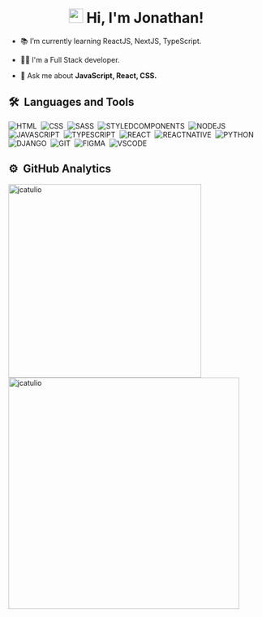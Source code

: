 <h1 align="center"><img src="https://media.giphy.com/media/hvRJCLFzcasrR4ia7z/giphy.gif" width="28px" height="28px"> Hi, I'm Jonathan!</h1>

- 📚 I’m currently learning ReactJS, NextJS, TypeScript.

- 🧑‍💻 I'm a Full Stack developer.

- 💭 Ask me about **JavaScript, React, CSS.**

## 🛠️ &nbsp;Languages and Tools

![HTML](https://img.shields.io/badge/HTML-E34F26?style=plastic&logo=html5&logoColor=white)&nbsp;
![CSS](https://img.shields.io/badge/CSS-1572B6?style=plastic&logo=css3&logoColor=white)&nbsp;
![SASS](https://img.shields.io/badge/Sass-CC6699?style=plastic&logo=sass&logoColor=white)&nbsp;
![STYLEDCOMPONENTS](https://img.shields.io/badge/styled--components-DB7093?style=plastic&logo=styled-components&logoColor=white)&nbsp;
![NODEJS](https://img.shields.io/badge/Node.js-43853D?style=plastic&logo=node.js&logoColor=white)&nbsp;
![JAVASCRIPT](https://img.shields.io/badge/JavaScript-323330?style=plastic&logo=javascript&logoColor=F7DF1E)&nbsp;
![TYPESCRIPT](https://img.shields.io/badge/TypeScript-007ACC?style=plastic&logo=typescript&logoColor=white)&nbsp;
![REACT](https://img.shields.io/badge/React-20232A?style=plastic&logo=react&logoColor=61DAFB)&nbsp;
![REACTNATIVE](https://img.shields.io/badge/React_Native-20232A?style=plastic&logo=react&logoColor=61DAFB)&nbsp;
![PYTHON](https://img.shields.io/badge/Python-14354C?style=plastic&logo=python&logoColor=white)&nbsp;
![DJANGO](https://img.shields.io/badge/Django-092E20?style=plastic&logo=django&logoColor=white)&nbsp;
![GIT](https://img.shields.io/badge/GIT-CC342D?style=plastic&logo=git&logoColor=white)&nbsp;
![FIGMA](https://img.shields.io/badge/Figma-F24E1E?style=plastic&logo=figma&logoColor=white)&nbsp;
![VSCODE](https://img.shields.io/badge/VSCode-0078D4?style=plastic&logo=visual%20studio%20code&logoColor=white)&nbsp;

## ⚙️ &nbsp;GitHub Analytics

<div>
  <img width="380em" src="https://github-readme-stats.vercel.app/api/top-langs?username=jcatulio&show_icons=true&theme=radical&locale=en&layout=compact" alt="jcatulio" />
  <img width="455em" src="https://github-readme-stats.vercel.app/api?username=jcatulio&show_icons=true&theme=radical&locale=en" alt="jcatulio" />
</div>





